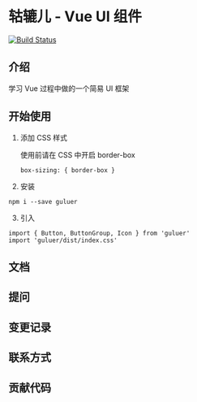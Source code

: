 # 轱辘儿 - Vue UI 组件
[![Build Status](https://www.travis-ci.org/wpsumsun/guluer.svg?branch=master)](https://www.travis-ci.org/wpsumsun/guluer)

## 介绍

学习 Vue 过程中做的一个简易 UI 框架

## 开始使用

1. 添加 CSS 样式

    使用前请在 CSS 中开启 border-box

    ```
    box-sizing: { border-box }
    ```
2. 安装

```
npm i --save guluer
```
3. 引入

```
import { Button, ButtonGroup, Icon } from 'guluer'
import 'guluer/dist/index.css'
```
## 文档

## 提问

## 变更记录

## 联系方式

## 贡献代码